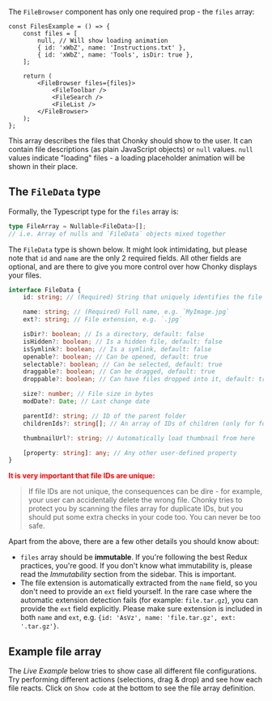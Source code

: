 The `FileBrowser` component has only one required prop - the `files` array:

```tsx
const FilesExample = () => {
    const files = [
        null, // Will show loading animation
        { id: 'xWbZ', name: 'Instructions.txt' },
        { id: 'xWbZ', name: 'Tools', isDir: true },
    ];

    return (
        <FileBrowser files={files}>
            <FileToolbar />
            <FileSearch />
            <FileList />
        </FileBrowser>
    );
};
```

This array describes the files that Chonky should show to the user. It can contain
file descriptions (as plain JavaScript objects) or `null` values. `null` values
indicate "loading" files - a loading placeholder animation will be shown in their place.

## The `FileData` type

Formally, the Typescript type for the `files` array is:

```ts
type FileArray = Nullable<FileData>[];
// i.e. Array of nulls and `FileData` objects mixed together
```

The `FileData` type is shown below. It might look intimidating, but please note that
`id` and `name` are the only 2 required fields. All other fields are optional, and
are there to give you more control over how Chonky displays your files.

```ts
interface FileData {
    id: string; // (Required) String that uniquely identifies the file

    name: string; // (Required) Full name, e.g. `MyImage.jpg`
    ext?: string; // File extension, e.g. `.jpg`

    isDir?: boolean; // Is a directory, default: false
    isHidden?: boolean; // Is a hidden file, default: false
    isSymlink?: boolean; // Is a symlink, default: false
    openable?: boolean; // Can be opened, default: true
    selectable?: boolean; // Can be selected, default: true
    draggable?: boolean; // Can be dragged, default: true
    droppable?: boolean; // Can have files dropped into it, default: true

    size?: number; // File size in bytes
    modDate?: Date; // Last change date

    parentId?: string; // ID of the parent folder
    childrenIds?: string[]; // An array of IDs of children (only for folders)

    thumbnailUrl?: string; // Automatically load thumbnail from here

    [property: string]: any; // Any other user-defined property
}
```

<span style="color: red; font-weight: bold;">
It is very important that file IDs are unique:
</span>

> If file IDs are not unique, the consequences can be dire - for example, your user can
> accidentally delete the wrong file. Chonky tries to protect you by scanning the files
> array for duplicate IDs, but you should put some extra checks in your code too. You
> can never be too safe.

Apart from the above, there are a few other details you should know about:

-   `files` array should be **immutable**. If you're following the best Redux practices,
    you're good. If you don't know what immutability is, please read the
    _Immutability_ section from the sidebar. This is important.
-   The file extension is automatically extracted from the `name` field, so you don't
    need to provide an `ext` field yourself. In the rare case where the automatic
    extension detection fails (for example: `file.tar.gz`), you can provide the `ext`
    field explicitly. Please make sure extension is included in both `name` and `ext`,
    e.g. `{id: 'AsVz', name: 'file.tar.gz', ext: '.tar.gz'}`.

## Example file array

The _Live Example_ below tries to show case all different file configurations. Try
performing different actions (selections, drag & drop) and see how each file reacts.
Click on `Show code` at the bottom to see the file array definition.
